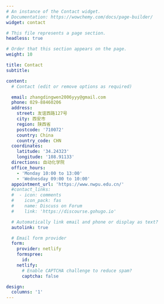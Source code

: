 ```yaml
---
# An instance of the Contact widget.
# Documentation: https://wowchemy.com/docs/page-builder/
widget: contact

# This file represents a page section.
headless: true

# Order that this section appears on the page.
weight: 10

title: Contact
subtitle:

content:
  # Contact (edit or remove options as required)

  email: zhangdingwen2006yyy@gmail.com
  phone: 029-88460206
  address:
    street: 友谊西路127号
    city: 西安市
    region: 陕西省
    postcode: '710072'
    country: China
    country_code: CHN
  coordinates:
    latitude: '34.24323'
    longitude: '108.91133'
  directions: 自动化学院
  office_hours:
    - 'Monday 10:00 to 13:00'
    - 'Wednesday 09:00 to 10:00'
  appointment_url: 'https://www.nwpu.edu.cn/'
  #contact_links:
  #  - icon: comments
  #    icon_pack: fas
  #    name: Discuss on Forum
  #    link: 'https://discourse.gohugo.io'

  # Automatically link email and phone or display as text?
  autolink: true

  # Email form provider
  form:
    provider: netlify
    formspree:
      id:
    netlify:
      # Enable CAPTCHA challenge to reduce spam?
      captcha: false

design:
  columns: '1'
---
```

